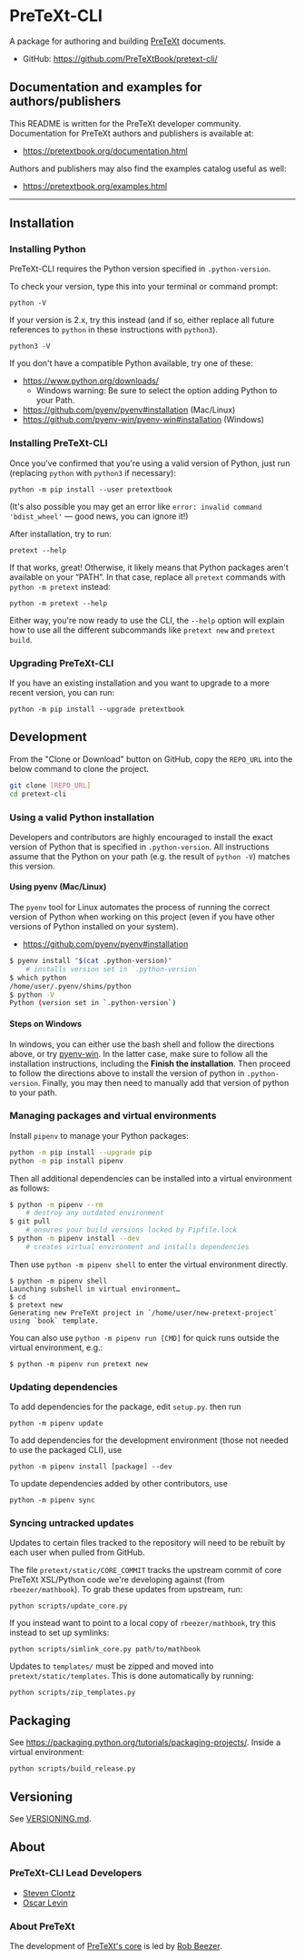# PreTeXt-CLI

A package for authoring and building [PreTeXt](https://pretextbook.org) documents.

- GitHub: <https://github.com/PreTeXtBook/pretext-cli/>

## Documentation and examples for authors/publishers

This README is written for the PreTeXt developer community.
Documentation for PreTeXt authors and publishers is available at:

- https://pretextbook.org/documentation.html

Authors and publishers may also find the examples catalog useful as well:

- https://pretextbook.org/examples.html

---

## Installation

### Installing Python

PreTeXt-CLI requires the Python version specified in `.python-version`.

To check your version, type this into your terminal or command prompt:

```
python -V
```

If your version is 2.x, try this instead
(and if so, either replace all future references to `python`
in these instructions with `python3`).

```
python3 -V
```

If you don't have a compatible Python available, try one of these:

- https://www.python.org/downloads/
  - Windows warning: Be sure to select the option adding Python to your Path.
- https://github.com/pyenv/pyenv#installation (Mac/Linux)
- https://github.com/pyenv-win/pyenv-win#installation (Windows)

### Installing PreTeXt-CLI

Once you've confirmed that you're using a valid version of Python, just
run (replacing `python` with `python3` if necessary):

```
python -m pip install --user pretextbook
```

(It's also possible you may get an error like 
`error: invalid command 'bdist_wheel'`
— good news, you can ignore it!)

After installation, try to run:

```
pretext --help
```

If that works, great! Otherwise, it likely means that Python packages
aren't available on your “PATH”. In that case, replace all `pretext`
commands with `python -m pretext` instead:

```
python -m pretext --help
```

Either way, you're now ready to use the CLI, the `--help` option will explain how to use all the different
subcommands like `pretext new` and `pretext build`.

### Upgrading PreTeXt-CLI
If you have an existing installation and you want to upgrade to a more recent version, you can run:

```
python -m pip install --upgrade pretextbook
```

## Development

From the "Clone or Download" button on GitHub, copy the `REPO_URL` into the below command to clone the project.

```bash
git clone [REPO_URL]
cd pretext-cli
```

### Using a valid Python installation

Developers and contributors are highly encouraged to install the exact
version of Python that is specified in `.python-version`. All instructions
assume that the Python on your path (e.g. the result of `python -V`)
matches this version.

#### Using pyenv (Mac/Linux)

The `pyenv` tool for Linux automates the process of running the correct
version of Python when working on this project (even if you have
other versions of Python installed on your system).

- https://github.com/pyenv/pyenv#installation

```bash
$ pyenv install "$(cat .python-version)"
    # installs version set in `.python-version`
$ which python
/home/user/.pyenv/shims/python
$ python -V
Python (version set in `.python-version`)
```

#### Steps on Windows

In windows, you can either use the bash shell and follow the directions above, or try [pyenv-win](https://github.com/pyenv-win/pyenv-win#installation).  In the latter case, make sure to follow all the installation instructions, including the **Finish the installation**.  Then proceed to follow the directions above to install the version of python in `.python-version`.  Finally, you may then need to manually add that version of python to your path.

### Managing packages and virtual environments

Install `pipenv` to manage your Python packages:

```bash
python -m pip install --upgrade pip
python -m pip install pipenv
```

Then all additional dependencies can be installed into
a virtual environment as follows:

```bash
$ python -m pipenv --rm
    # destroy any outdated environment
$ git pull
    # ensures your build versions locked by Pipfile.lock
$ python -m pipenv install --dev
    # creates virtual environment and installs dependencies
```

Then use `python -m pipenv shell` to enter the virtual environment directly.

```
$ python -m pipenv shell
Launching subshell in virtual environment…
$ cd
$ pretext new
Generating new PreTeXt project in `/home/user/new-pretext-project` using `book` template.
```

You can also use `python -m pipenv run [CMD]` for quick runs outside the virtual
environment, e.g.:

```
$ python -m pipenv run pretext new
```

### Updating dependencies

To add dependencies for the package, edit `setup.py`. then run

```
python -m pipenv update
```

To add dependencies for the development environment
(those not needed to use the packaged CLI), use

```
python -m pipenv install [package] --dev
```

To update dependencies added by other contributors, use

```
python -m pipenv sync
```

### Syncing untracked updates

Updates to certain files tracked to the repository will
need to be rebuilt by each user when pulled from GitHub.

The file `pretext/static/CORE_COMMIT` tracks the upstream
commit of core PreTeXt XSL/Python code we're developing against
(from `rbeezer/mathbook`).
To grab these updates from upstream, run:

```
python scripts/update_core.py
```

If you instead want to point to a local copy of `rbeezer/mathbook`,
try this instead to set up symlinks:

```
python scripts/simlink_core.py path/to/mathbook
```

Updates to `templates/` must be zipped and moved into
`pretext/static/templates`. This is done automatically by
running:

```
python scripts/zip_templates.py
```

## Packaging

See <https://packaging.python.org/tutorials/packaging-projects/>.
Inside a virtual environment:

```
python scripts/build_release.py
```

## Versioning

See [VERSIONING.md](VERSIONING.md).

## About

### PreTeXt-CLI Lead Developers
- [Steven Clontz](https://clontz.org/)
- [Oscar Levin](https://math.oscarlevin.com/)

### About PreTeXt
The development of [PreTeXt's core](https://github.com/rbeezer/mathbook)
is led by [Rob Beezer](http://buzzard.ups.edu/).
